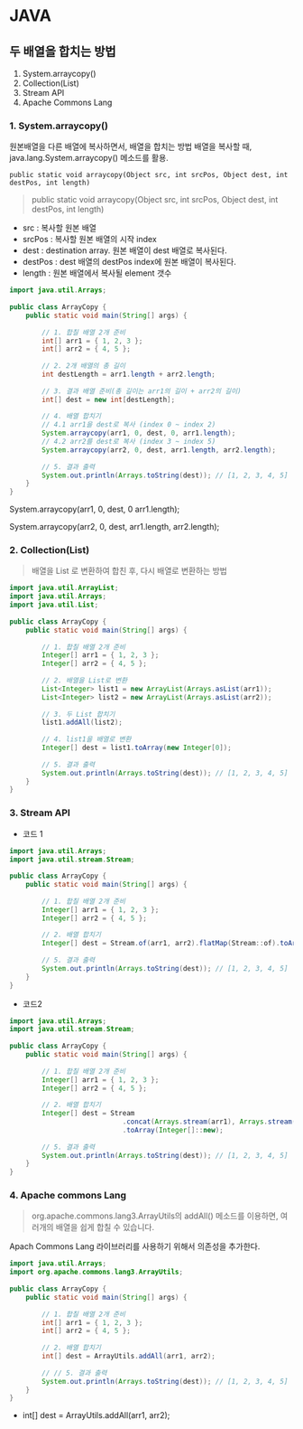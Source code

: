 # JAVA

## 두 배열을 합치는 방법 
 1. System.arraycopy()
 2. Collection(List)
 3. Stream API
 4. Apache Commons Lang

 ### 1. System.arraycopy()
 원본배열을 다른 배열에 복사하면서, 배열을 합치는 방법
 배열을 복사할 때, java.lang.System.arraycopy() 메소드를 활용.

 ` public static void arraycopy(Object src, int srcPos, Object dest, int destPos, int length) `
 > public static void arraycopy(Object src, int srcPos, Object dest, int destPos, int length)

- src : 복사할 원본 배열
- srcPos : 복사할 원본 배열의 시작 index
- dest : destination array. 원본 배열이 dest 배열로 복사된다.
- destPos : dest 배열의 destPos index에 원본 배열이 복사된다.
- length : 원본 배열에서 복사될 element 갯수

```java
import java.util.Arrays;
 
public class ArrayCopy {
    public static void main(String[] args) {
        
        // 1. 합칠 배열 2개 준비
        int[] arr1 = { 1, 2, 3 };
        int[] arr2 = { 4, 5 };
 
        // 2. 2개 배열의 총 길이
        int destLength = arr1.length + arr2.length;
 
        // 3. 결과 배열 준비(총 길이는 arr1의 길이 + arr2의 길이)
        int[] dest = new int[destLength];
 
        // 4. 배열 합치기
        // 4.1 arr1을 dest로 복사 (index 0 ~ index 2)
        System.arraycopy(arr1, 0, dest, 0, arr1.length);
        // 4.2 arr2를 dest로 복사 (index 3 ~ index 5)
        System.arraycopy(arr2, 0, dest, arr1.length, arr2.length);
 
        // 5. 결과 출력
        System.out.println(Arrays.toString(dest)); // [1, 2, 3, 4, 5]
    }
}


```

System.arraycopy(arr1, 0, dest, 0 arr1.length);  

System.arraycopy(arr2, 0, dest, arr1.length, arr2.length);  

### 2. Collection(List)
> 배열을 List 로 변환하여 합친 후, 다시 배열로 변환하는 방법

```java
import java.util.ArrayList;
import java.util.Arrays;
import java.util.List;
 
public class ArrayCopy {
    public static void main(String[] args) {
 
        // 1. 합칠 배열 2개 준비
        Integer[] arr1 = { 1, 2, 3 };
        Integer[] arr2 = { 4, 5 };
 
        // 2. 배열을 List로 변환
        List<Integer> list1 = new ArrayList(Arrays.asList(arr1));
        List<Integer> list2 = new ArrayList(Arrays.asList(arr2));
 
        // 3. 두 List 합치기
        list1.addAll(list2);
 
        // 4. list1을 배열로 변환
        Integer[] dest = list1.toArray(new Integer[0]);
 
        // 5. 결과 출력
        System.out.println(Arrays.toString(dest)); // [1, 2, 3, 4, 5]
    }
}

```


### 3.  Stream API

- 코드 1
```java
import java.util.Arrays;
import java.util.stream.Stream;
 
public class ArrayCopy {
    public static void main(String[] args) {
 
        // 1. 합칠 배열 2개 준비
        Integer[] arr1 = { 1, 2, 3 };
        Integer[] arr2 = { 4, 5 };
 
        // 2. 배열 합치기
        Integer[] dest = Stream.of(arr1, arr2).flatMap(Stream::of).toArray(Integer[]::new);
 
        // 5. 결과 출력
        System.out.println(Arrays.toString(dest)); // [1, 2, 3, 4, 5]
    }
}
```
- 코드2

```java
import java.util.Arrays;
import java.util.stream.Stream;
 
public class ArrayCopy {
    public static void main(String[] args) {
 
        // 1. 합칠 배열 2개 준비
        Integer[] arr1 = { 1, 2, 3 };
        Integer[] arr2 = { 4, 5 };
 
        // 2. 배열 합치기
        Integer[] dest = Stream
                            .concat(Arrays.stream(arr1), Arrays.stream(arr2))
                            .toArray(Integer[]::new);
 
        // 5. 결과 출력
        System.out.println(Arrays.toString(dest)); // [1, 2, 3, 4, 5]
    }
}
```

### 4. Apache commons Lang

> org.apache.commons.lang3.ArrayUtils의 addAll() 메소드를 이용하면, 여러개의 배열을 쉽게 합칠 수 있습니다.

Apach Commons Lang 라이브러리를 사용하기 위해서 의존성을 추가한다.

```java
import java.util.Arrays;
import org.apache.commons.lang3.ArrayUtils;
 
public class ArrayCopy {
    public static void main(String[] args) {
 
        // 1. 합칠 배열 2개 준비
        int[] arr1 = { 1, 2, 3 };
        int[] arr2 = { 4, 5 };
 
        // 2. 배열 합치기
        int[] dest = ArrayUtils.addAll(arr1, arr2);
 
        // // 5. 결과 출력
        System.out.println(Arrays.toString(dest)); // [1, 2, 3, 4, 5]
    }
}
```

- int[] dest = ArrayUtils.addAll(arr1, arr2);


